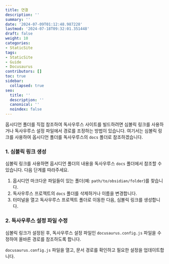 ```yaml
---
title: 연결
description: ''
summary: ''
date: '2024-07-09T01:12:48.987228'
lastmod: '2024-07-18T09:32:01.351448'
draft: false
weight: 10
categories:
- StaticSite
tags:
- StaticSite
- Guide
- Docusaurus
contributors: []
toc: true
sidebar:
  collapsed: true
seo:
  title: ''
  description: ''
  canonical: ''
  noindex: false
---
```

옵시디언 폴더를 직접 참조하여 독사우루스 사이트를 빌드하려면 심볼릭 링크를 사용하거나 독사우루스 설정 파일에서 경로를 조정하는 방법이 있습니다. 여기서는 심볼릭 링크를 사용하여 옵시디언 폴더를 독사우루스의 `docs` 폴더로 참조하겠습니다.

### 1. 심볼릭 링크 생성

심볼릭 링크를 사용하면 옵시디언 폴더의 내용을 독사우루스 `docs` 폴더에서 참조할 수 있습니다. 다음 단계를 따라주세요.

1. 옵시디언 마크다운 파일들이 있는 폴더(예: `path/to/obsidian/folder`)를 찾습니다.
2. 독사우루스 프로젝트의 `docs` 폴더를 삭제하거나 이름을 변경합니다.
3. 터미널을 열고 독사우루스 프로젝트 폴더로 이동한 다음, 심볼릭 링크를 생성합니다.


### 2. 독사우루스 설정 파일 수정

심볼릭 링크가 설정된 후, 독사우루스 설정 파일인 `docusaurus.config.js` 파일을 수정하여 올바른 경로를 참조하도록 합니다.

`docusaurus.config.js` 파일을 열고, 문서 경로를 확인하고 필요한 설정을 업데이트합니다.